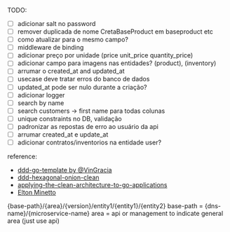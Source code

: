 TODO:

 - [ ] adicionar salt no password
 - [ ] remover duplicada de nome CretaBaseProduct em baseproduct etc
 - [ ] como atualizar para o mesmo campo?
 - [ ] middleware de binding
 - [ ] adicionar preço por unidade (price unit_price quantity_price)
 - [ ] adicionar campo para imagens nas entidades? (product), (inventory)
 - [ ] arrumar o created_at and updated_at
 - [ ] usecase deve tratar erros do banco de dados
 - [ ] updated_at pode ser nulo durante a criação?
 - [ ] adicionar logger
 - [ ] search by name
 - [ ] search customers -> first name para todas colunas
 - [ ] unique constraints no DB, validação
 - [ ] padronizar as repostas de erro ao usuário da api
 - [ ] arrumar created_at e update_at
 - [ ] adicionar contratos/inventorios na entidade user?

reference:
 - [ddd-go-template by @VinGracia](https://github.com/VinGarcia/ddd-go-template/blob/master/v2-domain-adapters-and-helpers)
 - [ddd-hexagonal-onion-clean](https://herbertograca.com/2017/11/16/explicit-architecture-01-ddd-hexagonal-onion-clean-cqrs-how-i-put-it-all-together/)
 - [applying-the-clean-architecture-to-go-applications](https://manuel.kiessling.net/2012/09/28/applying-the-clean-architecture-to-go-applications/)
 - [Elton Minetto](https://eltonminetto.dev/post/2020-06-29-clean-architecture-2anos-depois/)


 {base-path}/{area}/{version}/entity1/{entity1}/{entity2}
 base-path = {dns-name}/{microservice-name}
 area = api or management to indicate general area (just use api)

